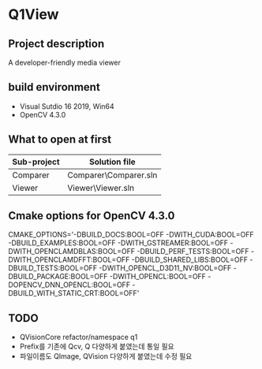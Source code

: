 # Q1View

## Project description
A developer-friendly media viewer

## build environment
- Visual Sutdio 16 2019, Win64
- OpenCV 4.3.0

## What to open at first
| Sub-project |  Solution file        |
| ----------- |  ---------------------|
| Comparer    |  Comparer\Comparer.sln|
| Viewer      |  Viewer\Viewer.sln    |


## Cmake options for OpenCV 4.3.0
CMAKE_OPTIONS='-DBUILD_DOCS:BOOL=OFF -DWITH_CUDA:BOOL=OFF -DBUILD_EXAMPLES:BOOL=OFF  -DWITH_GSTREAMER:BOOL=OFF -DWITH_OPENCLAMDBLAS:BOOL=OFF -DBUILD_PERF_TESTS:BOOL=OFF -DWITH_OPENCLAMDFFT:BOOL=OFF -DBUILD_SHARED_LIBS:BOOL=OFF -DBUILD_TESTS:BOOL=OFF -DWITH_OPENCL_D3D11_NV:BOOL=OFF -DBUILD_PACKAGE:BOOL=OFF -DWITH_OPENCL:BOOL=OFF -DOPENCV_DNN_OPENCL:BOOL=OFF -DBUILD_WITH_STATIC_CRT:BOOL=OFF'

## TODO
- QVisionCore refactor/namespace q1
- Prefix를 기존에 Qcv, Q 다양하게 붙였는데 통일 필요
- 파일이름도 QImage, QVision 다양하게 붙였는데 수정 필요
